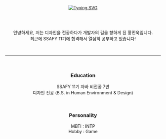<div align="center">
<br/>
<br/>

[![Typing SVG](https://readme-typing-svg.demolab.com?font=Roboto&weight=500&size=30&pause=1000&color=000000&center=true&vCenter=true&random=false&width=435&lines=Hello%2C+My+name+is+Minuk+Hwang)](https://git.io/typing-svg)


<br/>
<br/>

안녕하세요, 저는 디자인을 전공하다가 개발자의 길을 향하게 된 황민욱입니다.
<br/>
최근에 SSAFY 11기에 합격해서 열심히 공부하고 있습니다!

<br/>

---

<br/>

### Education
SSAFY 11기 자바 비전공 7반
<br/>
디자인 전공 (B.S. in Human Environment & Design)

<br/>

### Personality
MBTI : INTP
<br/>
Hobby : Game

<br/>
<br/>

</div>